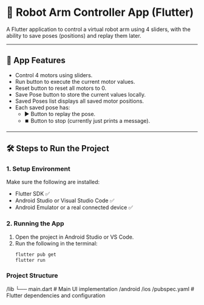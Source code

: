 # 🤖 Robot Arm Controller App (Flutter)

A Flutter application to control a virtual robot arm using 4 sliders, with the ability to save poses (positions) and replay them later.

---

## 📱 App Features

- Control 4 motors using sliders.
- Run button to execute the current motor values.
- Reset button to reset all motors to 0.
- Save Pose button to store the current values locally.
- Saved Poses list displays all saved motor positions.
- Each saved pose has:
  - ▶️ Button to replay the pose.
  - ⏹️ Button to stop (currently just prints a message).

---

## 🛠️ Steps to Run the Project

### 1. Setup Environment
Make sure the following are installed:
- Flutter SDK ✅  
- Android Studio or Visual Studio Code ✅  
- Android Emulator or a real connected device ✅  

### 2. Running the App
1. Open the project in Android Studio or VS Code.  
2. Run the following in the terminal:
   ```bash
   flutter pub get
   flutter run
  ### Project Structure
   /lib
  └── main.dart         # Main UI implementation
/android
/ios
/pubspec.yaml           # Flutter dependencies and configuration
